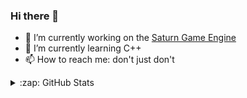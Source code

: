 ### Hi there 👋

- 🔭 I’m currently working on the [Saturn Game Engine](https://github.com/BEASTSM96/Saturn-Engine)
- 🌱 I’m currently learning C++
- 📫 How to reach me: don't just don't
<details>
  <summary>:zap: GitHub Stats</summary>

  <img align="left" alt="beastboioioi's GitHub Stats" src="https://github-readme-stats.vercel.app/api?username=BEASTSM96&show_icons=true&hide_border=true" />

  ![](https://github-readme-stats.vercel.app/api/top-langs/?layout=compact&theme=dark&username=BEASTSM96)
</details>
